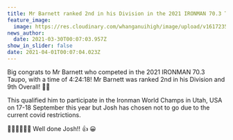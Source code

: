 ```yaml
---
title: Mr Barnett ranked 2nd in his Division in the 2021 IRONMAN 70.3 Taupo
feature_image:
  image: https://res.cloudinary.com/whanganuihigh/image/upload/v1617235691/News/Josh_Barnett_Ironman_2021.jpg
news_author:
  date: 2021-03-30T00:07:03.957Z
show_in_slider: false
date: 2021-04-01T00:07:04.023Z
---
```

Big congrats to Mr Barnett who competed in the 2021 IRONMAN 70.3 Taupo, with a time of 4:24:18! Mr Barnett was ranked 2nd in his Division and 9th Overall! 👏👏

This qualified him to participate in the Ironman World Champs in Utah, USA on 17-18 September this year but Josh has chosen not to go due to the current covid restrictions.

🏊‍♂️🚴‍♂️🏃‍♂️  Well done Josh!! 👍 😀